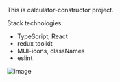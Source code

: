 This is calculator-constructor project. 

Stack technologies:
- TypeScript, React
- redux toolkit
- MUI-icons, classNames
- eslint

![image](https://user-images.githubusercontent.com/114693423/224304212-4cfecdd2-819a-47d0-940e-57a2536c9d37.png)
